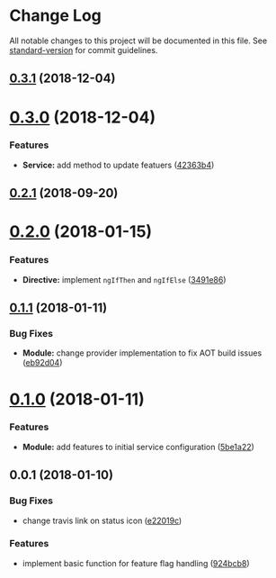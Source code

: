 # Change Log

All notable changes to this project will be documented in this file. See [standard-version](https://github.com/conventional-changelog/standard-version) for commit guidelines.

<a name="0.3.1"></a>
## [0.3.1](https://github.com/red6/ng-feature-flags/compare/v0.3.0...v0.3.1) (2018-12-04)



<a name="0.3.0"></a>
# [0.3.0](https://github.com/red6/ng-feature-flags/compare/v0.2.1...v0.3.0) (2018-12-04)


### Features

* **Service:** add method to update featuers ([42363b4](https://github.com/red6/ng-feature-flags/commit/42363b4))



<a name="0.2.1"></a>
## [0.2.1](https://github.com/red6/ng-feature-flags/compare/v0.2.0...v0.2.1) (2018-09-20)



<a name="0.2.0"></a>
# [0.2.0](https://github.com/red6/ng-feature-flags/compare/v0.1.1...v0.2.0) (2018-01-15)


### Features

* **Directive:** implement `ngIfThen` and `ngIfElse` ([3491e86](https://github.com/red6/ng-feature-flags/commit/3491e86))



<a name="0.1.1"></a>
## [0.1.1](https://github.com/red6/ng-feature-flags/compare/v0.1.0...v0.1.1) (2018-01-11)


### Bug Fixes

* **Module:** change provider implementation to fix AOT build issues ([eb92d04](https://github.com/red6/ng-feature-flags/commit/eb92d04))



<a name="0.1.0"></a>
# [0.1.0](https://github.com/red6/ng-feature-flags/compare/v0.0.1...v0.1.0) (2018-01-11)


### Features

* **Module:** add features to initial service configuration ([5be1a22](https://github.com/red6/ng-feature-flags/commit/5be1a22))



<a name="0.0.1"></a>
## 0.0.1 (2018-01-10)


### Bug Fixes

* change travis link on status icon ([e22019c](https://github.com/red6/ng-feature-flags/commit/e22019c))


### Features

* implement basic function for feature flag handling ([924bcb8](https://github.com/red6/ng-feature-flags/commit/924bcb8))
